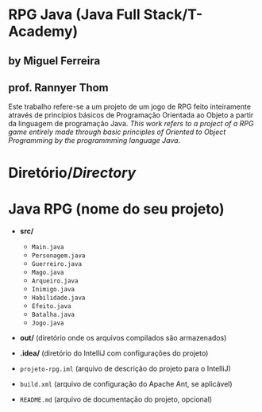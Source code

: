 # RPG Java (Java Full Stack/T-Academy)
## by Miguel Ferreira
## prof. Rannyer Thom

Este trabalho refere-se a um projeto de um jogo de RPG feito inteiramente através de princípios básicos de Programação Orientada ao Objeto a partir da linguagem de programação Java.
*This work refers to a project of a RPG game entirely made through basic principles of Oriented to Object Programming by the programmming language Java*.

# Diretório/*Directory*

# Java RPG (nome do seu projeto)

- **src/**
  - `Main.java`
  - `Personagem.java`
  - `Guerreiro.java`
  - `Mago.java`
  - `Arqueiro.java`
  - `Inimigo.java`
  - `Habilidade.java`
  - `Efeito.java`
  - `Batalha.java`
  - `Jogo.java`

- **out/** (diretório onde os arquivos compilados são armazenados)

- **.idea/** (diretório do IntelliJ com configurações do projeto)

- `projeto-rpg.iml` (arquivo de descrição do projeto para o IntelliJ)

- `build.xml` (arquivo de configuração do Apache Ant, se aplicável)

- `README.md` (arquivo de documentação do projeto, opcional)

